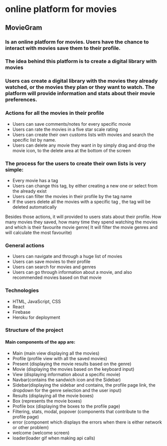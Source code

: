 # online platform for movies

## MovieGram

### Is an online platform for movies. Users have the chance to interact with movies save them to their profile. 

### The idea behind this platform is to create a digital library with movies

### Users cas create a digital library with the movies they already watched, or the movies they plan or they want to watch. The platform will provide information and stats about their movie preferences. 

### Actions for all the movies in their profile
* Users can save comments/notes for every specific movie
* Users can rate the movies in a five star scale rating
* Users can create their own customs lists with movies and search the specific list by name. 
* Users can delete any movie they want in by simply drag and drop the movie icon, to the delete area at the bottom of the screen

### The process for the users to create their own lists is very simple:
* Every movie has a tag
* Users can change this tag, by either creating a new one or select from the already exist
* Users can filter the movies in their profile by the tag name
* If the users delete all the movies with a specific tag , the tag will be deleted automatically 

Besides those actions, it will provided to users stats about their profile. How many movies they saved, how many time they spend watching the movies and which is their favourite movie genre( It will filter the movie genres and will calculate the most favourite)

### General actions 
* Users can navigate and through a huge list of movies
* Users can save movies to their profile
* Users can search for movies and genres
* Users can go through information about a movie, and also recommended movies based on that movie


### Technologies
* HTML, JavaScript, CSS
* React
* Firebase
* Heroku for deployment

### Structure of the project 

#### Main components of the app are:
* Main (main view displaying all the movies)
* Profile (profile view with all the saved movies)
* Present (displaying the movie results based on the genre)
* Movie (displaying the movies based on the keyboard input)
* View (displaying information about a specific movie)
* Navbar(contains the sandwich icon and the Sidebar)
* Sidebar(displaying the sidebar and contains, the profile page link, the dropdown for the genre selection and the user input)
* Results (displaying all the movie boxes)
* Box (represents the movie boxes)
* Profile box (displaying the boxes to the profile page)
* Filtering, stats, modal, popover (components that contribute to the profile page)
* error (component which displays the errors when there is either network or other problem)
* welcome (welcome screen)
* loader(loader gif when making api calls)

